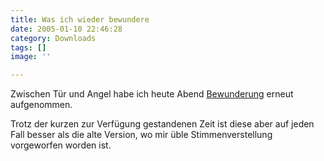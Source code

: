 ```yaml
---
title: Was ich wieder bewundere
date: 2005-01-10 22:46:28
category: Downloads
tags: []
image: ''

---
```


Zwischen Tür und Angel habe ich heute Abend [Bewunderung](http://www.misantropolis.de/mp3/Bewunderung.mp3) erneut aufgenommen.

Trotz der kurzen zur Verfügung gestandenen Zeit ist diese aber auf jeden Fall besser als die alte Version, wo mir üble Stimmenverstellung vorgeworfen worden ist.

